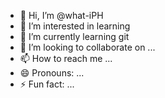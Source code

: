 - 👋 Hi, I’m @what-iPH
- 👀 I’m interested in learning
- 🌱 I’m currently learning git
- 💞️ I’m looking to collaborate on ...
- 📫 How to reach me ...
- 😄 Pronouns: ...
- ⚡ Fun fact: ...

<!---
what-iPH/what-iPH is a ✨ special ✨ repository because its `README.md` (this file) appears on your GitHub profile.
You can click the Preview link to take a look at your changes.
--->

